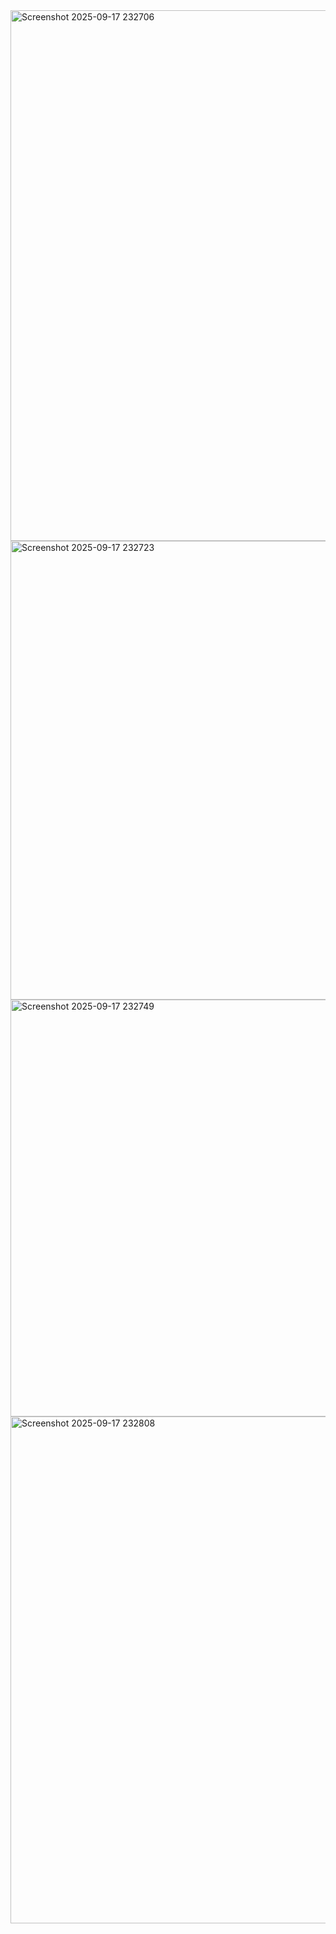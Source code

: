 <img width="610" height="849" alt="Screenshot 2025-09-17 232706" src="https://github.com/user-attachments/assets/f5f09ae9-de44-4e2b-801e-478b9b227375" />
<img width="611" height="734" alt="Screenshot 2025-09-17 232723" src="https://github.com/user-attachments/assets/08e6f4ae-f00d-4e17-b9fa-689523980ae7" />
<img width="569" height="667" alt="Screenshot 2025-09-17 232749" src="https://github.com/user-attachments/assets/76d709c7-50ab-4b12-a995-fccf8cbb0268" />
<img width="686" height="811" alt="Screenshot 2025-09-17 232808" src="https://github.com/user-attachments/assets/3a02a963-d774-4fdf-a2c5-5d55ad9dfad2" />

